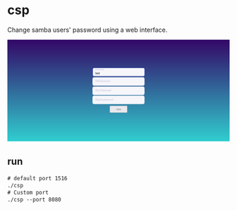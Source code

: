 # csp
Change samba users' password using a web interface.

![image](screenshots/demo.png)

## run
```shell
# default port 1516
./csp
# Custom port
./csp --port 8080
```
